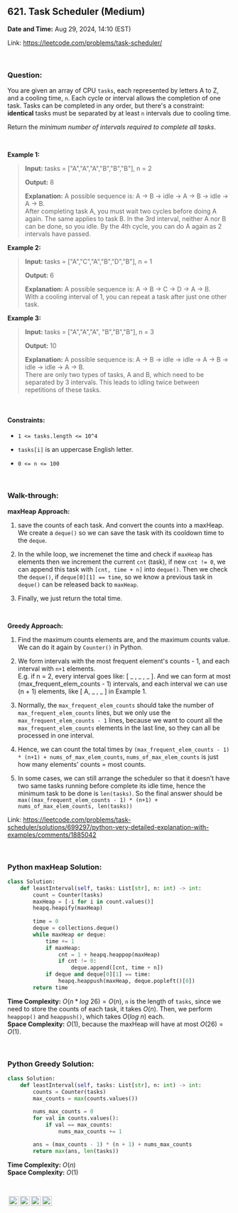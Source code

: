 ## 621. Task Scheduler (Medium)
**Date and Time:** Aug 29, 2024, 14:10 (EST)

Link: https://leetcode.com/problems/task-scheduler/

<br>

### Question:
You are given an array of CPU `tasks`, each represented by letters A to Z, and a cooling time, `n`. Each cycle or interval allows the completion of one task. Tasks can be completed in any order, but there's a constraint: **identical** tasks must be separated by at least `n` intervals due to cooling time.

​Return the _minimum number of intervals required to complete all tasks_.

<br>

**Example 1:**
> **Input:** tasks = ["A","A","A","B","B","B"], n = 2
> 
> **Output:** 8
>
> **Explanation:** A possible sequence is: A -> B -> idle -> A -> B -> idle -> A -> B. <br>
> After completing task A, you must wait two cycles before doing A again. The same applies to task B. In the 3rd interval, neither A nor B can be done, so you idle. By the 4th cycle, you can do A again as 2 intervals have passed.

**Example 2:**
> **Input:** tasks = ["A","C","A","B","D","B"], n = 1
> 
> **Output:** 6
>
> **Explanation:** A possible sequence is: A -> B -> C -> D -> A -> B. <br>
> With a cooling interval of 1, you can repeat a task after just one other task.

**Example 3:**
> **Input:** tasks = ["A","A","A", "B","B","B"], n = 3
> 
> **Output:** 10
>
> **Explanation:** A possible sequence is: A -> B -> idle -> idle -> A -> B -> idle -> idle -> A -> B. <br>
> There are only two types of tasks, A and B, which need to be separated by 3 intervals. This leads to idling twice between repetitions of these tasks.

<br>

#### Constraints:
* `1 <= tasks.length <= 10^4`

* `tasks[i]` is an uppercase English letter.

* `0 <= n <= 100`

<br>

### Walk-through: 
**maxHeap Approach:**
1. save the counts of each task. And convert the counts into a maxHeap. We create a `deque()` so we can save the task with its cooldown time to the `deque`.

2. In the while loop, we incremenet the time and check if `maxHeap` has elements then we increment the current `cnt` (task), if new `cnt != 0`, we can append this task with `[cnt, time + n]` into `deque()`. Then we check the `deque()`, if `deque[0][1] == time`, so we know a previous task in `deque()` can be released back to `maxHeap`.

3. Finally, we just return the total time.

<br>

**Greedy Approach:**
1. Find the maximum counts elements are, and the maximum counts value. We can do it again by `Counter()` in Python.

2. We form intervals with the most frequent element's counts - 1, and each interval with `n+1` elements. <br> E.g. if n = 2, every interval goes like: [ _ , _ , _ ]. And we can form at most (max_frequent_elem_counts - 1) intervals, and each interval we can use (n + 1) elements, like [ A, _ , _ ] in Example 1.

3. Normally, the `max_frequent_elem_counts` should take the number of `max_frequent_elem_counts` lines, but we only use the `max_frequent_elem_counts - 1` lines, because we want to count all the `max_frequent_elem_counts` elements in the last line, so they can all be processed in one interval. 

4. Hence, we can count the total times by `(max_frequent_elem_counts - 1) * (n+1) + nums_of_max_elem_counts`, `nums_of_max_elem_counts` is just how many elements' counts = most counts.

5. In some cases, we can still arrange the scheduler so that it doesn't have two same tasks running before complete its idle time, hence the minimum task to be done is `len(tasks)`. So the final answer should be `max((max_frequent_elem_counts - 1) * (n+1) + nums_of_max_elem_counts, len(tasks))`

Link: https://leetcode.com/problems/task-scheduler/solutions/699297/python-very-detailed-explanation-with-examples/comments/1885042

<br>

### Python maxHeap Solution:
```python
class Solution:
    def leastInterval(self, tasks: List[str], n: int) -> int:
        count = Counter(tasks)
        maxHeap = [-i for i in count.values()]
        heapq.heapify(maxHeap)
        
        time = 0
        deque = collections.deque()
        while maxHeap or deque:
            time += 1
            if maxHeap:
                cnt = 1 + heapq.heappop(maxHeap)
                if cnt != 0:
                    deque.append([cnt, time + n])
            if deque and deque[0][1] == time:
                heapq.heappush(maxHeap, deque.popleft()[0])
        return time
```
**Time Complexity:** $O(n * log\ 26) = O(n)$, `n` is the length of `tasks`, since we need to store the counts of each task, it takes $O(n)$. Then, we perform `heappop()` and `heappush()`, which takes $O(log\ n)$ each. <br>
**Space Complexity:** $O(1)$, because the maxHeap will have at most $O(26) = O(1)$.

<br>

### Python Greedy Solution:
```python
class Solution:
    def leastInterval(self, tasks: List[str], n: int) -> int:
        counts = Counter(tasks)
        max_counts = max(counts.values())
        
        nums_max_counts = 0
        for val in counts.values():
            if val == max_counts:
                nums_max_counts += 1

        ans = (max_counts - 1) * (n + 1) + nums_max_counts
        return max(ans, len(tasks))
```
**Time Complexity:** $O(n)$ <br>
**Space Complexity:** $O(1)$

<br>

<img style="height:22px!important;margin-left:3px;vertical-align:text-bottom;" src="https://mirrors.creativecommons.org/presskit/icons/cc.svg?ref=chooser-v1" alt="CC BY-NC-SA" title="CC BY-NC-SA"><img style="height:22px!important;margin-left:3px;vertical-align:text-bottom;" src="https://mirrors.creativecommons.org/presskit/icons/by.svg?ref=chooser-v1" alt="BY: credit must be given to the creator" title="BY: credit must be given to the creator"><img style="height:22px!important;margin-left:3px;vertical-align:text-bottom;" src="https://mirrors.creativecommons.org/presskit/icons/nc.svg?ref=chooser-v1" alt="NC: Only noncommercial uses of the work are permitted" title="NC: Only noncommercial uses of the work are permitted"><img style="height:22px!important;margin-left:3px;vertical-align:text-bottom;" src="https://mirrors.creativecommons.org/presskit/icons/sa.svg?ref=chooser-v1" alt="SA: Adaptations must be shared under the same terms" title="SA: Adaptations must be shared under the same terms">